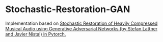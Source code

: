 # Stochastic-Restoration-GAN
Implementation based on <a href="https://arxiv.org/pdf/2207.01667.pdf)">Stochastic Restoration of Heavily Compressed Musical Audio using Generative Adversarial Networks (by Stefan Lattner and Javier Nistal) in Pytorch.
